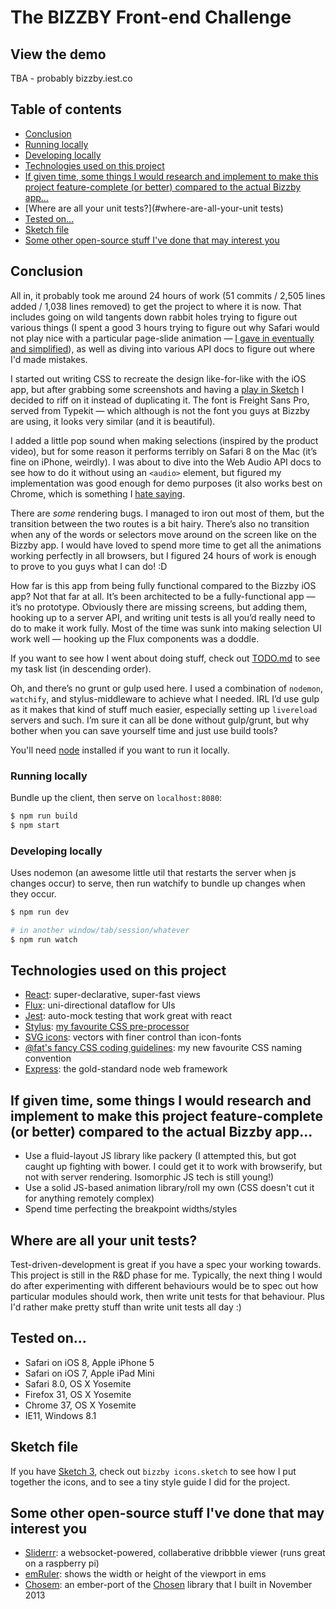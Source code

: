 # The BIZZBY Front-end Challenge

## View the demo
TBA - probably bizzby.iest.co

## Table of contents
- [Conclusion](#conclusion)
- [Running locally](#running-locally)
- [Developing locally](#developing-locally)
- [Technologies used on this project](#technologies-used-on-this-project)
- [If given time, some things I would research and implement to make this project feature-complete (or better) compared to the actual Bizzby app…](#if-given-time-some-things-i-would-research-and-implement-to-make-this-project-feature-complete-or-better-compared-to-the-actual-bizzby-app)
- [Where are all your unit tests?](#where-are-all-your-unit tests)
- [Tested on...](#tested-on)
- [Sketch file](#sketch-file)
- [Some other open-source stuff I've done that may interest you](#some-other-open-source-stuff-I've-done-that-may-interest-you)

## Conclusion
All in, it probably took me around 24 hours of work (51 commits / 2,505 lines added / 1,038 lines removed) to get the project to where it is now. That includes going on wild tangents down rabbit holes trying to figure out various things (I spent a good 3 hours trying to figure out why Safari would not play nice with a particular page-slide animation — [I gave in eventually and simplified](https://github.com/iest/Frontend-Challenge/commit/54944870f7be8b848f3c645a4079aca11d399061)), as well as diving into various API docs to figure out where I'd made mistakes.

I started out writing CSS to recreate the design like-for-like with the iOS app, but after grabbing some screenshots and having a [play in Sketch](https://github.com/iest/Frontend-Challenge/tree/master/bizzby%20icons.sketch) I decided to riff on it instead of duplicating it. The font is Freight Sans Pro, served from Typekit — which although is not the font you guys at Bizzby are using, it looks very similar (and it is beautiful).

I added a little pop sound when making selections (inspired by the product video), but for some reason it performs terribly on Safari 8 on the Mac (it’s fine on iPhone, weirdly). I was about to dive into the Web Audio API docs to see how to do it without using an `<audio>` element, but figured my implementation was good enough for demo purposes (it also works best on Chrome, which is something I [hate saying](http://www.technologizer.com/wp-content/uploads/2010/09/bestie.jpg).

There are *some* rendering bugs. I managed to iron out most of them, but the transition between the two routes is a bit hairy. There’s also no transition when any of the words or selectors move around on the screen like on the Bizzby app. I would have loved to spend more time to get all the animations working perfectly in all browsers, but I figured 24 hours of work is enough to prove to you guys what I can do! :D

How far is this app from being fully functional compared to the Bizzby iOS app? Not that far at all. It’s been architected to be a fully-functional app — it’s no prototype. Obviously there are missing screens, but adding them, hooking up to a server API, and writing unit tests is all you’d really need to do to make it work fully. Most of the time was sunk into making selection UI work well — hooking up the Flux components was a doddle.

If you want to see how I went about doing stuff, check out [TODO.md](https://github.com/iest/Frontend-Challenge/blob/master/TODO.md) to see my task list (in descending order).

Oh, and there’s no grunt or gulp used here. I used a combination of `nodemon`, `watchify`, and stylus-middleware to achieve what I needed. IRL I’d use gulp as it makes that kind of stuff much easier, especially setting up `livereload` servers and such. I’m sure it can all be done without gulp/grunt, but why bother when you can save yourself time and just use build tools?

You'll need [node](http://nodejs.org) installed if you want to run it locally.

### Running locally
Bundle up the client, then serve on `localhost:8080`:

```bash
$ npm run build
$ npm start
```

### Developing locally
Uses nodemon (an awesome little util that restarts the server when js changes occur) to serve, then run watchify to bundle up changes when they occur.

```bash
$ npm run dev

# in another window/tab/session/whatever
$ npm run watch
```

## Technologies used on this project
- [React](http://facebook.github.io/react/): super-declarative, super-fast views
- [Flux](http://facebook.github.io/flux/): uni-directional dataflow for UIs
- [Jest](http://facebook.github.io/jest/): auto-mock testing that work great with react
- [Stylus](http://learnboost.github.io/stylus/): [my favourite CSS pre-processor](https://github.com/iest/Frontend-Challenge/blob/master/public/bizzby.styl)
- [SVG icons](http://iestynwilliams.net/icons-for-the-web-in-2014): vectors with finer control than icon-fonts
- [@fat's fancy CSS coding guidelines](https://gist.github.com/fat/a47b882eb5f84293c4ed#is-stateOfComponent): my new favourite CSS naming convention
- [Express](http://expressjs.com): the gold-standard node web framework

## If given time, some things I would research and implement to make this project feature-complete (or better) compared to the actual Bizzby app...
- Use a fluid-layout JS library like packery (I attempted this, but got caught up fighting with bower. I could get it to work with browserify, but not with server rendering. Isomorphic JS tech is still young!)
- Use a solid JS-based animation library/roll my own (CSS doesn't cut it for anything remotely complex)
- Spend time perfecting the breakpoint widths/styles

## Where are all your unit tests?
Test-driven-development is great if you have a spec your working towards. This project is still in the R&D phase for me. Typically, the next thing I would do after experimenting with different behaviours would be to spec out how particular modules should work, then write unit tests for that behaviour. Plus I'd rather make pretty stuff than write unit tests all day :)

## Tested on...
- Safari on iOS 8, Apple iPhone 5
- Safari on iOS 7, Apple iPad Mini
- Safari 8.0, OS X Yosemite
- Firefox 31, OS X Yosemite
- Chrome 37,  OS X Yosemite
- IE11, Windows 8.1

## Sketch file
If you have [Sketch 3](http://bohemiancoding.com/sketch/), check out `bizzby icons.sketch` to see how I put together the icons, and to see a tiny style guide I did for the project.

## Some other open-source stuff I've done that may interest you
- [Sliderrr](https://github.com/iest/sliderrr): a websocket-powered, collaberative dribbble viewer (runs great on a raspberry pi)
- [emRuler](https://github.com/iest/emRuler): shows the width or height of the viewport in ems
- [Chosem](https://github.com/iest/Chosem): an ember-port of the [Chosen](http://harvesthq.github.io/chosen/) library that I built in November 2013
